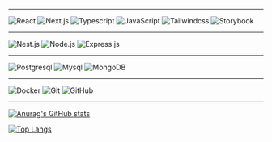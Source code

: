   <hr/>
   
  ![React](https://img.shields.io/badge/-React-333333?style=flat&logo=react)
  ![Next.js](https://img.shields.io/badge/-Next.js-333333?style=flat&logo=Next.js)
  ![Typescript](https://img.shields.io/badge/-Typescript-333333?style=flat&logo=Typescript)
  ![JavaScript](https://img.shields.io/badge/-JavaScript-333333?style=flat&logo=javascript)
  ![Tailwindcss](https://img.shields.io/badge/-Tailwindcss-333333?style=flat&logo=Tailwindcss)
  ![Storybook](https://img.shields.io/badge/-storybook-333333?style=flat&logo=Storybook)

  <hr/>

  ![Nest.js](https://img.shields.io/badge/-Nest.js-333333?style=flat&logo=Nest.js)
  ![Node.js](https://img.shields.io/badge/-Node.js-333333?style=flat&logo=node.js)
  ![Express.js](https://img.shields.io/badge/-Express.js-333333?style=flat&logo=express.js)

  <hr/>

  ![Postgresql](https://img.shields.io/badge/-Postgresql-333333?style=flat&logo=Postgresql)
  ![Mysql](https://img.shields.io/badge/-Mysql-333333?style=flat&logo=Mysql)
  ![MongoDB](https://img.shields.io/badge/-MongoDB-333333?style=flat&logo=mongodb)

  <hr/>

  ![Docker](https://img.shields.io/badge/-Docker-333333?style=flat&logo=Docker)
  ![Git](https://img.shields.io/badge/-Git-333333?style=flat&logo=git)
  ![GitHub](https://img.shields.io/badge/-GitHub-333333?style=flat&logo=github)

  <hr/>

[![Anurag's GitHub stats](https://github-readme-stats.vercel.app/api?username=youssef1129&count_private=true&show_icons=true&theme=tokyonight&border_radius=20)](https://github.com/anuraghazra/github-readme-stats)

[![Top Langs](https://github-readme-stats.vercel.app/api/top-langs/?username=youssef1129&count_private=true&layout=compact&langs_count=10&theme=onedark&border_radius=20)](https://github.com/anuraghazra/github-readme-stats)
